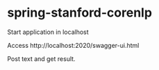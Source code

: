 # spring-stanford-corenlp

Start application in localhost

Access http://localhost:2020/swagger-ui.html

Post text and get result.
